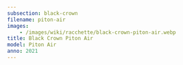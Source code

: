```yaml
---
subsection: black-crown
filename: piton-air
images:
    - /images/wiki/racchette/black-crown-piton-air.webp
title: Black Crown Piton Air
model: Piton Air
anno: 2021
---
```

